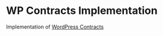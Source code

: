# WP Contracts Implementation

Implementation of [WordPress Contracts](https://github.com/onepixnet/wordpress-contracts)

